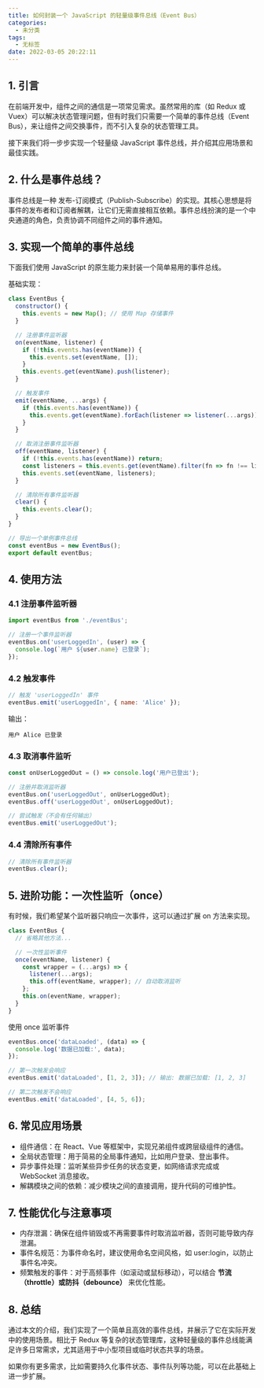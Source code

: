 ```yaml
---
title: 如何封装一个 JavaScript 的轻量级事件总线（Event Bus）
categories:
  - 未分类
tags:
  - 无标签
date: 2022-03-05 20:22:11
---
```


<script setup lang="ts">
import PostHeader from '../../_components/PostHeader.vue'
</script>

<PostHeader :postId='2600231651' />

## 1. 引言

在前端开发中，组件之间的通信是一项常见需求。虽然常用的库（如 Redux 或 Vuex）可以解决状态管理问题，但有时我们只需要一个简单的事件总线（Event Bus），来让组件之间交换事件，而不引入复杂的状态管理工具。

接下来我们将一步步实现一个轻量级 JavaScript 事件总线，并介绍其应用场景和最佳实践。

## 2. 什么是事件总线？

事件总线是一种 发布-订阅模式（Publish-Subscribe）的实现。其核心思想是将事件的发布者和订阅者解耦，让它们无需直接相互依赖。事件总线扮演的是一个中央通道的角色，负责协调不同组件之间的事件通知。

## 3. 实现一个简单的事件总线

下面我们使用 JavaScript 的原生能力来封装一个简单易用的事件总线。

基础实现：

```javascript
class EventBus {
  constructor() {
    this.events = new Map(); // 使用 Map 存储事件
  }

  // 注册事件监听器
  on(eventName, listener) {
    if (!this.events.has(eventName)) {
      this.events.set(eventName, []);
    }
    this.events.get(eventName).push(listener);
  }

  // 触发事件
  emit(eventName, ...args) {
    if (this.events.has(eventName)) {
      this.events.get(eventName).forEach(listener => listener(...args));
    }
  }

  // 取消注册事件监听器
  off(eventName, listener) {
    if (!this.events.has(eventName)) return;
    const listeners = this.events.get(eventName).filter(fn => fn !== listener);
    this.events.set(eventName, listeners);
  }

  // 清除所有事件监听器
  clear() {
    this.events.clear();
  }
}

// 导出一个单例事件总线
const eventBus = new EventBus();
export default eventBus;
```

## 4. 使用方法

### 4.1 注册事件监听器

```javascript
import eventBus from './eventBus';

// 注册一个事件监听器
eventBus.on('userLoggedIn', (user) => {
  console.log(`用户 ${user.name} 已登录`);
});
```

### 4.2 触发事件

```javascript
// 触发 'userLoggedIn' 事件
eventBus.emit('userLoggedIn', { name: 'Alice' });
```

输出：

```
用户 Alice 已登录
```

### 4.3 取消事件监听

```javascript
const onUserLoggedOut = () => console.log('用户已登出');

// 注册并取消监听器
eventBus.on('userLoggedOut', onUserLoggedOut);
eventBus.off('userLoggedOut', onUserLoggedOut);

// 尝试触发（不会有任何输出）
eventBus.emit('userLoggedOut');
```

### 4.4 清除所有事件

```javascript
// 清除所有事件监听器
eventBus.clear();
```

## 5. 进阶功能：一次性监听（once）

有时候，我们希望某个监听器只响应一次事件，这可以通过扩展 on 方法来实现。

```javascript
class EventBus {
  // 省略其他方法...

  // 一次性监听事件
  once(eventName, listener) {
    const wrapper = (...args) => {
      listener(...args);
      this.off(eventName, wrapper); // 自动取消监听
    };
    this.on(eventName, wrapper);
  }
}
```

使用 once 监听事件

```javascript
eventBus.once('dataLoaded', (data) => {
  console.log('数据已加载:', data);
});

// 第一次触发会响应
eventBus.emit('dataLoaded', [1, 2, 3]); // 输出: 数据已加载: [1, 2, 3]

// 第二次触发不会响应
eventBus.emit('dataLoaded', [4, 5, 6]);
```

## 6. 常见应用场景

- 组件通信：在 React、Vue 等框架中，实现兄弟组件或跨层级组件的通信。
- 全局状态管理：用于简易的全局事件通知，比如用户登录、登出事件。
- 异步事件处理：监听某些异步任务的状态变更，如网络请求完成或 WebSocket 消息接收。
- 解耦模块之间的依赖：减少模块之间的直接调用，提升代码的可维护性。

## 7. 性能优化与注意事项

- 内存泄漏：确保在组件销毁或不再需要事件时取消监听器，否则可能导致内存泄漏。
- 事件名规范：为事件命名时，建议使用命名空间风格，如 user:login，以防止事件名冲突。
- 频繁触发的事件：对于高频事件（如滚动或鼠标移动），可以结合 **节流（throttle）或防抖（debounce）** 来优化性能。

## 8. 总结

通过本文的介绍，我们实现了一个简单且高效的事件总线，并展示了它在实际开发中的使用场景。相比于 Redux 等复杂的状态管理库，这种轻量级的事件总线能满足许多日常需求，尤其适用于中小型项目或临时状态共享的场景。

如果你有更多需求，比如需要持久化事件状态、事件队列等功能，可以在此基础上进一步扩展。